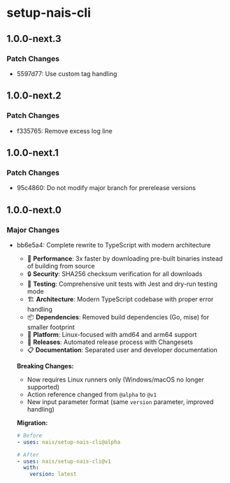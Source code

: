 # setup-nais-cli

## 1.0.0-next.3

### Patch Changes

- 5597d77: Use custom tag handling

## 1.0.0-next.2

### Patch Changes

- f335765: Remove excess log line

## 1.0.0-next.1

### Patch Changes

- 95c4860: Do not modify major branch for prerelease versions

## 1.0.0-next.0

### Major Changes

- bb6e5a4: Complete rewrite to TypeScript with modern architecture
  - 🚀 **Performance**: 3x faster by downloading pre-built binaries instead of building from source
  - 🔒 **Security**: SHA256 checksum verification for all downloads
  - 🧪 **Testing**: Comprehensive unit tests with Jest and dry-run testing mode
  - 🏗️ **Architecture**: Modern TypeScript codebase with proper error handling
  - 📦 **Dependencies**: Removed build dependencies (Go, mise) for smaller footprint
  - 🎯 **Platform**: Linux-focused with amd64 and arm64 support
  - 🔄 **Releases**: Automated release process with Changesets
  - 📋 **Documentation**: Separated user and developer documentation

  **Breaking Changes:**
  - Now requires Linux runners only (Windows/macOS no longer supported)
  - Action reference changed from `@alpha` to `@v1`
  - New input parameter format (same `version` parameter, improved handling)

  **Migration:**

  ```yaml
  # Before
  - uses: nais/setup-nais-cli@alpha

  # After
  - uses: nais/setup-nais-cli@v1
    with:
      version: latest
  ```
